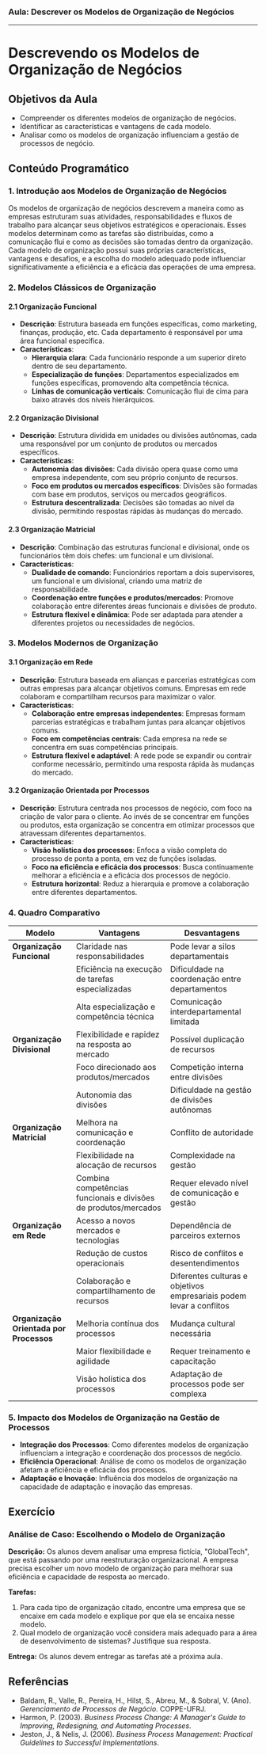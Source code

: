 ### Aula: Descrever os Modelos de Organização de Negócios

---

# Descrevendo os Modelos de Organização de Negócios

## Objetivos da Aula
- Compreender os diferentes modelos de organização de negócios.
- Identificar as características e vantagens de cada modelo.
- Analisar como os modelos de organização influenciam a gestão de processos de negócio.

## Conteúdo Programático

### 1. Introdução aos Modelos de Organização de Negócios

Os modelos de organização de negócios descrevem a maneira como as empresas estruturam suas atividades, responsabilidades e fluxos de trabalho para alcançar seus objetivos estratégicos e operacionais. Esses modelos determinam como as tarefas são distribuídas, como a comunicação flui e como as decisões são tomadas dentro da organização. Cada modelo de organização possui suas próprias características, vantagens e desafios, e a escolha do modelo adequado pode influenciar significativamente a eficiência e a eficácia das operações de uma empresa.

### 2. Modelos Clássicos de Organização

#### 2.1 Organização Funcional
- **Descrição**: Estrutura baseada em funções específicas, como marketing, finanças, produção, etc. Cada departamento é responsável por uma área funcional específica.
- **Características**:
  - **Hierarquia clara**: Cada funcionário responde a um superior direto dentro de seu departamento.
  - **Especialização de funções**: Departamentos especializados em funções específicas, promovendo alta competência técnica.
  - **Linhas de comunicação verticais**: Comunicação flui de cima para baixo através dos níveis hierárquicos.

#### 2.2 Organização Divisional
- **Descrição**: Estrutura dividida em unidades ou divisões autônomas, cada uma responsável por um conjunto de produtos ou mercados específicos.
- **Características**:
  - **Autonomia das divisões**: Cada divisão opera quase como uma empresa independente, com seu próprio conjunto de recursos.
  - **Foco em produtos ou mercados específicos**: Divisões são formadas com base em produtos, serviços ou mercados geográficos.
  - **Estrutura descentralizada**: Decisões são tomadas ao nível da divisão, permitindo respostas rápidas às mudanças do mercado.

#### 2.3 Organização Matricial
- **Descrição**: Combinação das estruturas funcional e divisional, onde os funcionários têm dois chefes: um funcional e um divisional.
- **Características**:
  - **Dualidade de comando**: Funcionários reportam a dois supervisores, um funcional e um divisional, criando uma matriz de responsabilidade.
  - **Coordenação entre funções e produtos/mercados**: Promove colaboração entre diferentes áreas funcionais e divisões de produto.
  - **Estrutura flexível e dinâmica**: Pode ser adaptada para atender a diferentes projetos ou necessidades de negócios.

### 3. Modelos Modernos de Organização

#### 3.1 Organização em Rede
- **Descrição**: Estrutura baseada em alianças e parcerias estratégicas com outras empresas para alcançar objetivos comuns. Empresas em rede colaboram e compartilham recursos para maximizar o valor.
- **Características**:
  - **Colaboração entre empresas independentes**: Empresas formam parcerias estratégicas e trabalham juntas para alcançar objetivos comuns.
  - **Foco em competências centrais**: Cada empresa na rede se concentra em suas competências principais.
  - **Estrutura flexível e adaptável**: A rede pode se expandir ou contrair conforme necessário, permitindo uma resposta rápida às mudanças do mercado.

#### 3.2 Organização Orientada por Processos
- **Descrição**: Estrutura centrada nos processos de negócio, com foco na criação de valor para o cliente. Ao invés de se concentrar em funções ou produtos, esta organização se concentra em otimizar processos que atravessam diferentes departamentos.
- **Características**:
  - **Visão holística dos processos**: Enfoca a visão completa do processo de ponta a ponta, em vez de funções isoladas.
  - **Foco na eficiência e eficácia dos processos**: Busca continuamente melhorar a eficiência e a eficácia dos processos de negócio.
  - **Estrutura horizontal**: Reduz a hierarquia e promove a colaboração entre diferentes departamentos.

### 4. Quadro Comparativo

| Modelo                     | Vantagens                                                                 | Desvantagens                                                                 |
|----------------------------|---------------------------------------------------------------------------|------------------------------------------------------------------------------|
| **Organização Funcional**  | Claridade nas responsabilidades                                           | Pode levar a silos departamentais                                             |
|                            | Eficiência na execução de tarefas especializadas                         | Dificuldade na coordenação entre departamentos                                |
|                            | Alta especialização e competência técnica                                 | Comunicação interdepartamental limitada                                      |
| **Organização Divisional** | Flexibilidade e rapidez na resposta ao mercado                            | Possível duplicação de recursos                                               |
|                            | Foco direcionado aos produtos/mercados                                    | Competição interna entre divisões                                             |
|                            | Autonomia das divisões                                                    | Dificuldade na gestão de divisões autônomas                                   |
| **Organização Matricial**  | Melhora na comunicação e coordenação                                       | Conflito de autoridade                                                        |
|                            | Flexibilidade na alocação de recursos                                     | Complexidade na gestão                                                        |
|                            | Combina competências funcionais e divisões de produtos/mercados           | Requer elevado nível de comunicação e gestão                                  |
| **Organização em Rede**    | Acesso a novos mercados e tecnologias                                     | Dependência de parceiros externos                                             |
|                            | Redução de custos operacionais                                            | Risco de conflitos e desentendimentos                                         |
|                            | Colaboração e compartilhamento de recursos                                | Diferentes culturas e objetivos empresariais podem levar a conflitos          |
| **Organização Orientada por Processos** | Melhoria contínua dos processos                             | Mudança cultural necessária                                                   |
|                            | Maior flexibilidade e agilidade                                           | Requer treinamento e capacitação                                              |
|                            | Visão holística dos processos                                             | Adaptação de processos pode ser complexa                                      |

### 5. Impacto dos Modelos de Organização na Gestão de Processos

- **Integração dos Processos**: Como diferentes modelos de organização influenciam a integração e coordenação dos processos de negócio.
- **Eficiência Operacional**: Análise de como os modelos de organização afetam a eficiência e eficácia dos processos.
- **Adaptação e Inovação**: Influência dos modelos de organização na capacidade de adaptação e inovação das empresas.

## Exercício

### Análise de Caso: Escolhendo o Modelo de Organização

**Descrição:**
Os alunos devem analisar uma empresa fictícia, "GlobalTech", que está passando por uma reestruturação organizacional. A empresa precisa escolher um novo modelo de organização para melhorar sua eficiência e capacidade de resposta ao mercado.

**Tarefas:**
1. Para cada tipo de organização citado, encontre uma empresa que se encaixe em cada modelo e explique por que ela se encaixa nesse modelo.
2. Qual modelo de organização você considera mais adequado para a área de desenvolvimento de sistemas? Justifique sua resposta.

**Entrega:**
Os alunos devem entregar as tarefas até a próxima aula.

## Referências

- Baldam, R., Valle, R., Pereira, H., Hilst, S., Abreu, M., & Sobral, V. (Ano). *Gerenciamento de Processos de Negócio*. COPPE-UFRJ.
- Harmon, P. (2003). *Business Process Change: A Manager's Guide to Improving, Redesigning, and Automating Processes*.
- Jeston, J., & Nelis, J. (2006). *Business Process Management: Practical Guidelines to Successful Implementations*.
